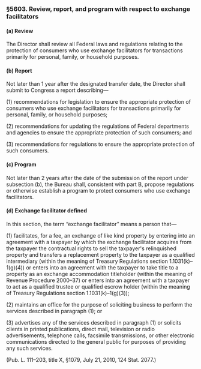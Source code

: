 ### §5603. Review, report, and program with respect to exchange facilitators ###

#### (a) Review ####

The Director shall review all Federal laws and regulations relating to the protection of consumers who use exchange facilitators for transactions primarily for personal, family, or household purposes.

#### (b) Report ####

Not later than 1 year after the designated transfer date, the Director shall submit to Congress a report describing—

(1) recommendations for legislation to ensure the appropriate protection of consumers who use exchange facilitators for transactions primarily for personal, family, or household purposes;

(2) recommendations for updating the regulations of Federal departments and agencies to ensure the appropriate protection of such consumers; and

(3) recommendations for regulations to ensure the appropriate protection of such consumers.

#### (c) Program ####

Not later than 2 years after the date of the submission of the report under subsection (b), the Bureau shall, consistent with part B, propose regulations or otherwise establish a program to protect consumers who use exchange facilitators.

#### (d) Exchange facilitator defined ####

In this section, the term “exchange facilitator” means a person that—

(1) facilitates, for a fee, an exchange of like kind property by entering into an agreement with a taxpayer by which the exchange facilitator acquires from the taxpayer the contractual rights to sell the taxpayer's relinquished property and transfers a replacement property to the taxpayer as a qualified intermediary (within the meaning of Treasury Regulations section 1.1031(k)–1(g)(4)) or enters into an agreement with the taxpayer to take title to a property as an exchange accommodation titleholder (within the meaning of Revenue Procedure 2000–37) or enters into an agreement with a taxpayer to act as a qualified trustee or qualified escrow holder (within the meaning of Treasury Regulations section 1.1031(k)–1(g)(3));

(2) maintains an office for the purpose of soliciting business to perform the services described in paragraph (1); or

(3) advertises any of the services described in paragraph (1) or solicits clients in printed publications, direct mail, television or radio advertisements, telephone calls, facsimile transmissions, or other electronic communications directed to the general public for purposes of providing any such services.

(Pub. L. 111–203, title X, §1079, July 21, 2010, 124 Stat. 2077.)